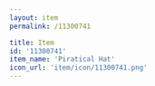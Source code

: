 ```yaml
---
layout: item
permalink: /11300741

title: Item
id: '11300741'
item_name: 'Piratical Hat'
icon_url: 'item/icon/11300741.png'
---
```

